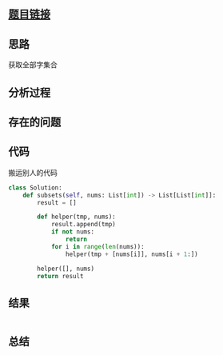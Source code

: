 [//]: # (@Author  : xu.junpeng)
[//]: # (@Time    : 2020/6/26 7:32 上午)
## [题目链接](https://leetcode.com/problems/subsets/)

## 思路
获取全部字集合
## 分析过程

## 存在的问题

## 代码
搬运别人的代码
```python
class Solution:
    def subsets(self, nums: List[int]) -> List[List[int]]:
        result = []

        def helper(tmp, nums):
            result.append(tmp)
            if not nums:
                return
            for i in range(len(nums)):
                helper(tmp + [nums[i]], nums[i + 1:])

        helper([], nums)
        return result
```

## 结果
```

```
## 总结

